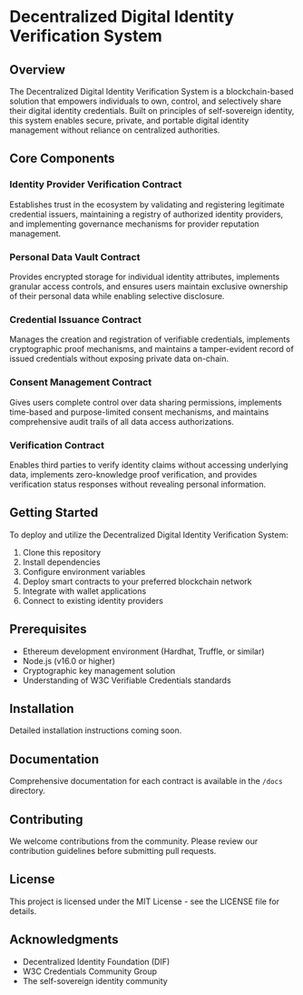 # Decentralized Digital Identity Verification System

## Overview

The Decentralized Digital Identity Verification System is a blockchain-based solution that empowers individuals to own, control, and selectively share their digital identity credentials. Built on principles of self-sovereign identity, this system enables secure, private, and portable digital identity management without reliance on centralized authorities.

## Core Components

### Identity Provider Verification Contract
Establishes trust in the ecosystem by validating and registering legitimate credential issuers, maintaining a registry of authorized identity providers, and implementing governance mechanisms for provider reputation management.

### Personal Data Vault Contract
Provides encrypted storage for individual identity attributes, implements granular access controls, and ensures users maintain exclusive ownership of their personal data while enabling selective disclosure.

### Credential Issuance Contract
Manages the creation and registration of verifiable credentials, implements cryptographic proof mechanisms, and maintains a tamper-evident record of issued credentials without exposing private data on-chain.

### Consent Management Contract
Gives users complete control over data sharing permissions, implements time-based and purpose-limited consent mechanisms, and maintains comprehensive audit trails of all data access authorizations.

### Verification Contract
Enables third parties to verify identity claims without accessing underlying data, implements zero-knowledge proof verification, and provides verification status responses without revealing personal information.

## Getting Started

To deploy and utilize the Decentralized Digital Identity Verification System:

1. Clone this repository
2. Install dependencies
3. Configure environment variables
4. Deploy smart contracts to your preferred blockchain network
5. Integrate with wallet applications
6. Connect to existing identity providers

## Prerequisites

- Ethereum development environment (Hardhat, Truffle, or similar)
- Node.js (v16.0 or higher)
- Cryptographic key management solution
- Understanding of W3C Verifiable Credentials standards

## Installation

Detailed installation instructions coming soon.

## Documentation

Comprehensive documentation for each contract is available in the `/docs` directory.

## Contributing

We welcome contributions from the community. Please review our contribution guidelines before submitting pull requests.

## License

This project is licensed under the MIT License - see the LICENSE file for details.

## Acknowledgments

- Decentralized Identity Foundation (DIF)
- W3C Credentials Community Group
- The self-sovereign identity community
